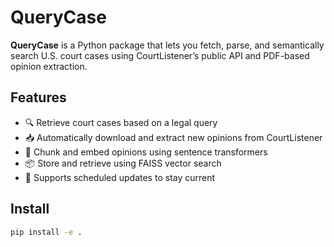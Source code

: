 # QueryCase

**QueryCase** is a Python package that lets you fetch, parse, and semantically search U.S. court cases using CourtListener’s public API and PDF-based opinion extraction.

## Features
- 🔍 Retrieve court cases based on a legal query
- 📥 Automatically download and extract new opinions from CourtListener
- 🧠 Chunk and embed opinions using sentence transformers
- 📦 Store and retrieve using FAISS vector search
- 🔁 Supports scheduled updates to stay current

## Install
```bash
pip install -e .

